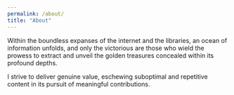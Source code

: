 ```yaml
---
permalink: /about/
title: "About"
---
```


Within the boundless expanses of the internet and the libraries, an ocean of information unfolds, and only the victorious are those who wield the prowess to extract and unveil the golden treasures concealed within its profound depths.

I strive to deliver genuine value, eschewing suboptimal and repetitive content in its pursuit of meaningful contributions.